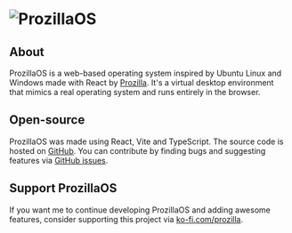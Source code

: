 # <img src="/assets/banner-logo-title-small.png" alt="ProzillaOS"/>

## About

ProzillaOS is a web-based operating system inspired by Ubuntu Linux and Windows made with React by [Prozilla](https://prozilla.dev/). It's a virtual desktop environment that mimics a real operating system and runs entirely in the browser.

## Open-source

ProzillaOS was made using React, Vite and TypeScript. The source code is hosted on [GitHub](https://github.com/Prozilla/ProzillaOS). You can contribute by finding bugs and suggesting features via [GitHub issues](https://github.com/Prozilla/ProzillaOS/issues).

## Support ProzillaOS

If you want me to continue developing ProzillaOS and adding awesome features, consider supporting this project via [ko-fi.com/prozilla](https://ko-fi.com/prozilla).

